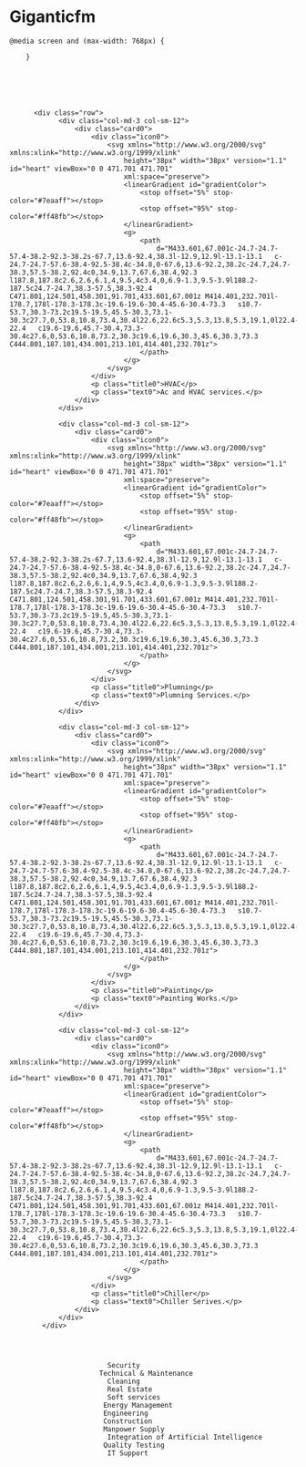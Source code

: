 # Giganticfm



	@media screen and (max-width: 768px) {
			
		}






		  <div class="row">
                <div class="col-md-3 col-sm-12">
                    <div class="card0">
                        <div class="icon0">
                            <svg xmlns="http://www.w3.org/2000/svg" xmlns:xlink="http://www.w3.org/1999/xlink"
                                height="38px" width="38px" version="1.1" id="heart" viewBox="0 0 471.701 471.701"
                                xml:space="preserve">
                                <linearGradient id="gradientColor">
                                    <stop offset="5%" stop-color="#7eaaff"></stop>
                                    <stop offset="95%" stop-color="#ff48fb"></stop>
                                </linearGradient>
                                <g>
                                    <path
                                        d="M433.601,67.001c-24.7-24.7-57.4-38.2-92.3-38.2s-67.7,13.6-92.4,38.3l-12.9,12.9l-13.1-13.1   c-24.7-24.7-57.6-38.4-92.5-38.4c-34.8,0-67.6,13.6-92.2,38.2c-24.7,24.7-38.3,57.5-38.2,92.4c0,34.9,13.7,67.6,38.4,92.3   l187.8,187.8c2.6,2.6,6.1,4,9.5,4c3.4,0,6.9-1.3,9.5-3.9l188.2-187.5c24.7-24.7,38.3-57.5,38.3-92.4   C471.801,124.501,458.301,91.701,433.601,67.001z M414.401,232.701l-178.7,178l-178.3-178.3c-19.6-19.6-30.4-45.6-30.4-73.3   s10.7-53.7,30.3-73.2c19.5-19.5,45.5-30.3,73.1-30.3c27.7,0,53.8,10.8,73.4,30.4l22.6,22.6c5.3,5.3,13.8,5.3,19.1,0l22.4-22.4   c19.6-19.6,45.7-30.4,73.3-30.4c27.6,0,53.6,10.8,73.2,30.3c19.6,19.6,30.3,45.6,30.3,73.3   C444.801,187.101,434.001,213.101,414.401,232.701z">
                                    </path>
                                </g>
                            </svg>
                        </div>
                        <p class="title0">HVAC</p>
                        <p class="text0">Ac and HVAC services.</p>
                    </div>
                </div>

                <div class="col-md-3 col-sm-12">
                    <div class="card0">
                        <div class="icon0">
                            <svg xmlns="http://www.w3.org/2000/svg" xmlns:xlink="http://www.w3.org/1999/xlink"
                                height="38px" width="38px" version="1.1" id="heart" viewBox="0 0 471.701 471.701"
                                xml:space="preserve">
                                <linearGradient id="gradientColor">
                                    <stop offset="5%" stop-color="#7eaaff"></stop>
                                    <stop offset="95%" stop-color="#ff48fb"></stop>
                                </linearGradient>
                                <g>
                                    <path
                                        d="M433.601,67.001c-24.7-24.7-57.4-38.2-92.3-38.2s-67.7,13.6-92.4,38.3l-12.9,12.9l-13.1-13.1   c-24.7-24.7-57.6-38.4-92.5-38.4c-34.8,0-67.6,13.6-92.2,38.2c-24.7,24.7-38.3,57.5-38.2,92.4c0,34.9,13.7,67.6,38.4,92.3   l187.8,187.8c2.6,2.6,6.1,4,9.5,4c3.4,0,6.9-1.3,9.5-3.9l188.2-187.5c24.7-24.7,38.3-57.5,38.3-92.4   C471.801,124.501,458.301,91.701,433.601,67.001z M414.401,232.701l-178.7,178l-178.3-178.3c-19.6-19.6-30.4-45.6-30.4-73.3   s10.7-53.7,30.3-73.2c19.5-19.5,45.5-30.3,73.1-30.3c27.7,0,53.8,10.8,73.4,30.4l22.6,22.6c5.3,5.3,13.8,5.3,19.1,0l22.4-22.4   c19.6-19.6,45.7-30.4,73.3-30.4c27.6,0,53.6,10.8,73.2,30.3c19.6,19.6,30.3,45.6,30.3,73.3   C444.801,187.101,434.001,213.101,414.401,232.701z">
                                    </path>
                                </g>
                            </svg>
                        </div>
                        <p class="title0">Plumning</p>
                        <p class="text0">Plumning Services.</p>
                    </div>
                </div>

                <div class="col-md-3 col-sm-12">
                    <div class="card0">
                        <div class="icon0">
                            <svg xmlns="http://www.w3.org/2000/svg" xmlns:xlink="http://www.w3.org/1999/xlink"
                                height="38px" width="38px" version="1.1" id="heart" viewBox="0 0 471.701 471.701"
                                xml:space="preserve">
                                <linearGradient id="gradientColor">
                                    <stop offset="5%" stop-color="#7eaaff"></stop>
                                    <stop offset="95%" stop-color="#ff48fb"></stop>
                                </linearGradient>
                                <g>
                                    <path
                                        d="M433.601,67.001c-24.7-24.7-57.4-38.2-92.3-38.2s-67.7,13.6-92.4,38.3l-12.9,12.9l-13.1-13.1   c-24.7-24.7-57.6-38.4-92.5-38.4c-34.8,0-67.6,13.6-92.2,38.2c-24.7,24.7-38.3,57.5-38.2,92.4c0,34.9,13.7,67.6,38.4,92.3   l187.8,187.8c2.6,2.6,6.1,4,9.5,4c3.4,0,6.9-1.3,9.5-3.9l188.2-187.5c24.7-24.7,38.3-57.5,38.3-92.4   C471.801,124.501,458.301,91.701,433.601,67.001z M414.401,232.701l-178.7,178l-178.3-178.3c-19.6-19.6-30.4-45.6-30.4-73.3   s10.7-53.7,30.3-73.2c19.5-19.5,45.5-30.3,73.1-30.3c27.7,0,53.8,10.8,73.4,30.4l22.6,22.6c5.3,5.3,13.8,5.3,19.1,0l22.4-22.4   c19.6-19.6,45.7-30.4,73.3-30.4c27.6,0,53.6,10.8,73.2,30.3c19.6,19.6,30.3,45.6,30.3,73.3   C444.801,187.101,434.001,213.101,414.401,232.701z">
                                    </path>
                                </g>
                            </svg>
                        </div>
                        <p class="title0">Painting</p>
                        <p class="text0">Painting Works.</p>
                    </div>
                </div>

                <div class="col-md-3 col-sm-12">
                    <div class="card0">
                        <div class="icon0">
                            <svg xmlns="http://www.w3.org/2000/svg" xmlns:xlink="http://www.w3.org/1999/xlink"
                                height="38px" width="38px" version="1.1" id="heart" viewBox="0 0 471.701 471.701"
                                xml:space="preserve">
                                <linearGradient id="gradientColor">
                                    <stop offset="5%" stop-color="#7eaaff"></stop>
                                    <stop offset="95%" stop-color="#ff48fb"></stop>
                                </linearGradient>
                                <g>
                                    <path
                                        d="M433.601,67.001c-24.7-24.7-57.4-38.2-92.3-38.2s-67.7,13.6-92.4,38.3l-12.9,12.9l-13.1-13.1   c-24.7-24.7-57.6-38.4-92.5-38.4c-34.8,0-67.6,13.6-92.2,38.2c-24.7,24.7-38.3,57.5-38.2,92.4c0,34.9,13.7,67.6,38.4,92.3   l187.8,187.8c2.6,2.6,6.1,4,9.5,4c3.4,0,6.9-1.3,9.5-3.9l188.2-187.5c24.7-24.7,38.3-57.5,38.3-92.4   C471.801,124.501,458.301,91.701,433.601,67.001z M414.401,232.701l-178.7,178l-178.3-178.3c-19.6-19.6-30.4-45.6-30.4-73.3   s10.7-53.7,30.3-73.2c19.5-19.5,45.5-30.3,73.1-30.3c27.7,0,53.8,10.8,73.4,30.4l22.6,22.6c5.3,5.3,13.8,5.3,19.1,0l22.4-22.4   c19.6-19.6,45.7-30.4,73.3-30.4c27.6,0,53.6,10.8,73.2,30.3c19.6,19.6,30.3,45.6,30.3,73.3   C444.801,187.101,434.001,213.101,414.401,232.701z">
                                    </path>
                                </g>
                            </svg>
                        </div>
                        <p class="title0">Chiller</p>
                        <p class="text0">Chiller Serives.</p>
                    </div>
                </div>
            </div>



        
                            Security
                          Technical & Maintenance
                            Cleaning
                            Real Estate
                            Soft services
                           Energy Management
                           Engineering
                           Construction
                           Manpower Supply
                            Integration of Artificial Intelligence
                           Quality Testing
                            IT Support
                    